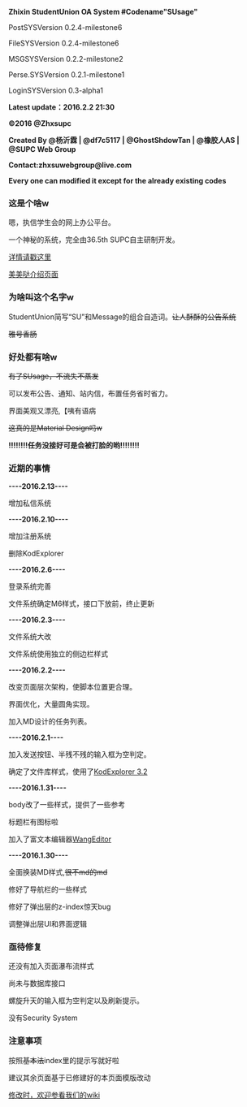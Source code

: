 <b>Zhixin StudentUnion OA System #Codename"SUsage" </b>
<p>PostSYSVersion 0.2.4-milestone6</p>
<p>FileSYSVersion 0.2.4-milestone6</p>
<p>MSGSYSVersion 0.2.2-milestone2</p>
<p>Perse.SYSVersion 0.2.1-milestone1</p>
<p>LoginSYSVersion 0.3-alpha1</p>
<p><b>Latest update：2016.2.2 21:30</b></p>
<b>©2016 @Zhxsupc</b>
<p>  </p>
<b>Created By @杨沂霖 | @df7c5117 | @GhostShdowTan | @橡胶人AS </b>
<b>            | @SUPC Web Group</b>
<p>  </p>
<b>Contact:zhxsuwebgroup@live.com</b>
<p>  </p>
<b>Every one can modified it except for the already existing codes </b>
<p>  </p>
<h3>这是个啥w</h3>
  <p>嗯，执信学生会的网上办公平台。</p>
  <p>一个神秘的系统，完全由36.5th SUPC自主研制开发。</p><a href="https://github.com/zhxsuwebgroup/SU_OA/wiki/Susage-%7C-%E6%A6%82%E8%BF%B0" target="_blank">详情请戳这里</a>
  
<a href="http://zhxsuwebgroup.github.io/SUsage/" target="_blank">美美哒介绍页面</a>

<h3>为啥叫这个名字w</h3>
  <p>StudentUnion简写“SU”和Message的组合自造词。<s>让人酥酥的公告系统</s></p>
  <p><s>雅号香肠</s></p>
<h3>好处都有啥w</h3>
  <s>有了SUsage，不流失不蒸发</s>
  <p>可以发布公告、通知、站内信，布置任务省时省力。</p>
  <p>界面美观又漂亮,【咦有语病</p><p><s>这真的是Material Design吗w</s></p>
  <b>!!!!!!!!任务没接好可是会被打脸的哟!!!!!!!!</b>
<h3>近期的事情</h3>
<p><b>----2016.2.13----</b></p>
  <p>增加私信系统</p>
<p><b>----2016.2.10----</b></p>
  <p>增加注册系统</p>
  <p>删除KodExplorer</p>
<p><b>----2016.2.6----</b></p>
  <p>登录系统完善</p>
  <p>文件系统确定M6样式，接口下放前，终止更新</p>
<p><b>----2016.2.3----</b></p>
  <p>文件系统大改</p>
  <p>文件系统使用独立的侧边栏样式</p>
  <p><b>----2016.2.2----</b></p>
  <p>改变页面层次架构，使脚本位置更合理。</p>
  <p>界面优化，大量圆角实现。</p>
  <p>加入MD设计的任务列表。</p>
  <p><b>----2016.2.1----</b></p>
  <p>加入发送按钮、半残不残的输入框为空判定。</p>
  <p>确定了文件库样式，使用了<a href="http://www.kalcaddle.com/index.html" target="_blank">KodExplorer 3.2</a></p>
  <p><b>----2016.1.31----</b></p>
  <p>body改了一些样式，提供了一些参考</p>
  <p>标题栏有图标啦</p>
  <p>加入了富文本编辑器<a href="http://wangeditor.github.io/" target="_blank">WangEditor</a></p>
  <p><b>----2016.1.30----</b></p>
  <p>全面换装MD样式,<s>很不md的md</s></p>
  <p>修好了导航栏的一些样式</p>
  <p>修好了弹出层的z-index惊天bug</p>
  <p>调整弹出层UI和界面逻辑</p>
  
  
<h3>亟待修复</h3>
  <p>还没有加入页面瀑布流样式</p>
  <p>尚未与数据库接口</p>
  <p>螺旋升天的输入框为空判定以及刷新提示。</p>
  <p>没有Security System</p>
<h3>注意事项</h3>
  <p>按照<s>基本法</s>index里的提示写就好啦</p>
  <p>建议其余页面基于已修建好的本页面模版改动</p>
  <a href="https://github.com/zhxsuwebgroup/SU_OA/wiki" target="_blank">修改时，欢迎参看我们的wiki</a>
